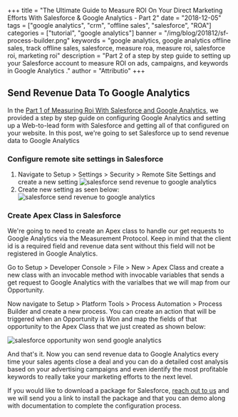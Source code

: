 +++
title = "The Ultimate Guide to Measure ROI On Your Direct Marketing Efforts With Salesforce & Google Analytics - Part 2"
date = "2018-12-05"
tags = ["google analytics", "crm", "offline sales", "salesforce", "ROA"]
categories = ["tutorial", "google analytics"]
banner = "/img/blog/201812/sf-process-builder.png"
keywords = "google analytics, google analytics offline sales, track offline sales, salesforce, measure roa, measure roi, salesforce roi, marketing roi"
description = "Part 2 of a step by step guide to setting up your Salesforce account to measure ROI on ads, campaigns, and keywords in Google Analytics ."
author = "Attributio"
+++

## Send Revenue Data To Google Analytics

In the <a href="/blog/2018/11/21/the-ultimate-guide-to-measure-roi-on-your-direct-marketing-efforts-with-salesforce-and-google-analytics-1/">Part 1 of Measuring Roi With Salesforce and Google Analytics</a>, we provided a step by step guide on configuring Google Analytics and setting up a Web-to-lead form with Salesforce and getting all of that configured on your website. In this post, we're going to set Salesforce up to send revenue data to Google Analytics

### Configure remote site settings in Salesforce

1. Navigate to Setup > Settings > Security > Remote Site Settings and create a new setting
	<img class="img-responsive img-thumbnail" src="/img/blog/201812/sf-new-remote-site.png" alt="salesforce send revenue to google analytics" />
2. Create new setting as seen below:
	<img class="img-responsive img-thumbnail" src="/img/blog/201812/sf-new-remote-site-create.png" alt="salesforce send revenue to google analytics" />

### Create Apex Class in Salesforce

We're going to need to create an Apex class to handle our get requests to Google Analytics via the Measurement Protocol. Keep in mind that the client id is a required field and revenue data sent without this field will not be registered in Google Analytics.

Go to Setup > Developer Console > File > New > Apex Class and create a new class with an invocable method with invocable variables that sends a get request to Google Analytics with the varialbes that we will map from our Opportunity.

Now navigate to Setup > Platform Tools > Process Automation > Process Builder and create a new process. You can create an action that will be triggered when an Opportunity is Won and map the fields of that opportunity to the Apex Class that we just created as shown below:

<img class="img-responsive img-thumbnail" src="/img/blog/201812/sf-process-builder.png" alt="salesforce opportunity won send google analytics" />

And that's it. Now you can send revenue data to Google Analytics every time your sales agents close a deal and you can do a detailed cost analysis based on your advertising campaigns and even identify the most profitable keywords to really take your marketing efforts to the next level.

If you would like to download a package for Salesforce, <a href="/support">reach out to us</a> and we will send you a link to install the package and that you can demo along with documentation to complete the configuration process.